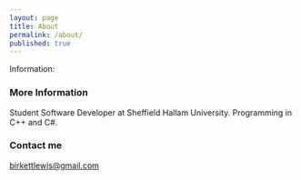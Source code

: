 ```yaml
---
layout: page
title: About
permalink: /about/
published: true
---
```


Information:

### More Information

Student Software Developer at Sheffield Hallam University. Programming in C++ and C#.

### Contact me

[birkettlewis@gmail.com](mailto:birkettlewis@gmail.com)
